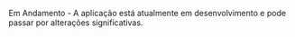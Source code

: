 Em Andamento - A aplicação está atualmente em desenvolvimento e pode passar por alterações significativas.
